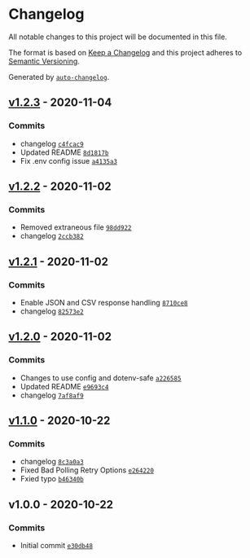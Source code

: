 # Changelog

All notable changes to this project will be documented in this file.

The format is based on [Keep a Changelog](https://keepachangelog.com/en/1.0.0/)
and this project adheres to [Semantic Versioning](https://semver.org/spec/v2.0.0.html).

Generated by [`auto-changelog`](https://github.com/CookPete/auto-changelog).

## [v1.2.3](https://github.com/martinholden-skillsoft/node-percipio-entitlementsreport/compare/v1.2.2...v1.2.3) - 2020-11-04

### Commits

- changelog [`c4fcac9`](https://github.com/martinholden-skillsoft/node-percipio-entitlementsreport/commit/c4fcac9dac239bd228adf5f5ec20602cde03649a)
- Updated README [`8d1817b`](https://github.com/martinholden-skillsoft/node-percipio-entitlementsreport/commit/8d1817b703d445112a2f4723d8641278633298b6)
- Fix .env config issue [`a4135a3`](https://github.com/martinholden-skillsoft/node-percipio-entitlementsreport/commit/a4135a343d007e60447276d281da18faee3f5763)

## [v1.2.2](https://github.com/martinholden-skillsoft/node-percipio-entitlementsreport/compare/v1.2.1...v1.2.2) - 2020-11-02

### Commits

- Removed extraneous file [`98dd922`](https://github.com/martinholden-skillsoft/node-percipio-entitlementsreport/commit/98dd922d166e422b409f6a964673d6bae7bb962f)
- changelog [`2ccb382`](https://github.com/martinholden-skillsoft/node-percipio-entitlementsreport/commit/2ccb382fe21d5bb1da0ead55318986268ede9f0e)

## [v1.2.1](https://github.com/martinholden-skillsoft/node-percipio-entitlementsreport/compare/v1.2.0...v1.2.1) - 2020-11-02

### Commits

- Enable JSON and CSV response handling [`8710ce8`](https://github.com/martinholden-skillsoft/node-percipio-entitlementsreport/commit/8710ce8354583129fa08eafe35abb64688b9c8f7)
- changelog [`82573e2`](https://github.com/martinholden-skillsoft/node-percipio-entitlementsreport/commit/82573e234dd65902f8adb27870eb8202174c8dfb)

## [v1.2.0](https://github.com/martinholden-skillsoft/node-percipio-entitlementsreport/compare/v1.1.0...v1.2.0) - 2020-11-02

### Commits

- Changes to use config and dotenv-safe [`a226585`](https://github.com/martinholden-skillsoft/node-percipio-entitlementsreport/commit/a226585c6d799e3991af1863fb502a7c1db84812)
- Updated README [`e9693c4`](https://github.com/martinholden-skillsoft/node-percipio-entitlementsreport/commit/e9693c4cdd3a5a4e4802bc08aa4b5776f14b6995)
- changelog [`7af8af9`](https://github.com/martinholden-skillsoft/node-percipio-entitlementsreport/commit/7af8af9105e47f74d13ce199e39b0aaf3ff9cc22)

## [v1.1.0](https://github.com/martinholden-skillsoft/node-percipio-entitlementsreport/compare/v1.0.0...v1.1.0) - 2020-10-22

### Commits

- changelog [`8c3a0a3`](https://github.com/martinholden-skillsoft/node-percipio-entitlementsreport/commit/8c3a0a3d380d56deaaa53cca3e73ffa2d893cb4b)
- Fixed Bad Polling Retry Options [`e264220`](https://github.com/martinholden-skillsoft/node-percipio-entitlementsreport/commit/e26422015b84f08975ce4837da34e5c7bbc03eaf)
- Fxied typo [`b46340b`](https://github.com/martinholden-skillsoft/node-percipio-entitlementsreport/commit/b46340b78e6266fe5ef0e77a6d3240d6b661ec25)

## v1.0.0 - 2020-10-22

### Commits

- Initial commit [`e30db48`](https://github.com/martinholden-skillsoft/node-percipio-entitlementsreport/commit/e30db48abcf3ab68b607ec9969cc8f51b5078467)
